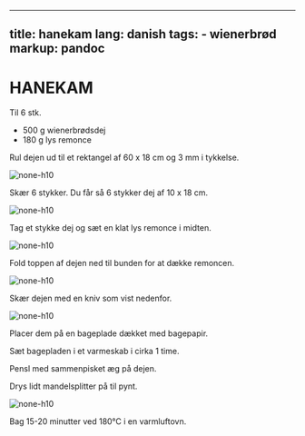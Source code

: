 
---
title: hanekam
lang: danish
tags: 
    - wienerbrød 
markup: pandoc
---

# HANEKAM

Til 6 stk.

- 500 g wienerbrødsdej
- 180 g lys remonce

Rul dejen ud til et rektangel af 60 x 18 cm og 3 mm i tykkelse.

![](/home/fred/.repo/traductions/recettes/svg/wi_kra1.svg "none-h10")

Skær 6 stykker.
Du får så 6 stykker dej af 10 x 18 cm.

![](/home/fred/.repo/traductions/recettes/svg/wi_kra2.svg "none-h10")

Tag et stykke dej og sæt en klat lys remonce i midten.

![](/home/fred/.repo/traductions/recettes/svg/wi_kra3.svg "none-h10")

Fold toppen af dejen ned til bunden for at dække remoncen.

![](/home/fred/.repo/traductions/recettes/svg/wi_kra4.svg "none-h10")

Skær dejen med en kniv som vist nedenfor.

![](/home/fred/.repo/traductions/recettes/svg/wi_kra5.svg "none-h10")

Placer dem på en bageplade dækket med bagepapir.

Sæt bagepladen i et varmeskab i cirka 1 time.

Pensl med sammenpisket æg på dejen.

Drys lidt mandelsplitter på til pynt.

![](/home/fred/.repo/traductions/recettes/svg/wi_kra6.svg "none-h10")

Bag 15-20 minutter ved 180°C i en varmluftovn.

